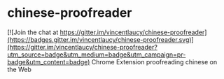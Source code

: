 # chinese-proofreader

[![Join the chat at https://gitter.im/vincentlaucy/chinese-proofreader](https://badges.gitter.im/vincentlaucy/chinese-proofreader.svg)](https://gitter.im/vincentlaucy/chinese-proofreader?utm_source=badge&utm_medium=badge&utm_campaign=pr-badge&utm_content=badge)
Chrome Extension proofreading chinese on the Web
